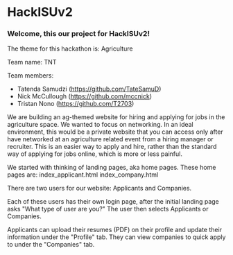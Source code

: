 # HackISUv2
 
<h3>Welcome, this our project for HackISUv2!</h3>

The theme for this hackathon is: Agriculture

Team name: TNT

Team members:
- Tatenda Samudzi (https://github.com/TateSamuD)
- Nick McCullough (https://github.com/mccnick)
- Tristan Nono (https://github.com/T2703)

We are building an ag-themed website for hiring and applying for jobs in the agriculture space. We wanted to focus on networking. In an ideal environment, this would be a private website that you can access only after have networked at an agriculture related event from a hiring manager or recruiter. This is an easier way to apply and hire, rather than the standard way of applying for jobs online, which is more or less painful.

We started with thinking of landing pages, aka home pages. These home pages are:
    index_applicant.html
    index_company.html

There are two users for our website: Applicants and Companies.

Each of these users has their own login page, after the initial landing page asks "What type of user are you?" The user then selects Applicants or Companies.

Applicants can upload their resumes (PDF) on their profile and update their information under the "Profile" tab. They can view companies to quick apply to under the "Companies" tab.
